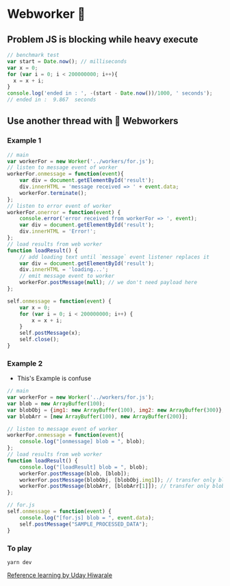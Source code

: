 # Webworker 🦄

## Problem JS is blocking while heavy execute

```javascript
// benchmark test
var start = Date.now(); // milliseconds
var x = 0;
for (var i = 0; i < 200000000; i++){
  x = x + i;
}
console.log('ended in : ', -(start - Date.now())/1000, ' seconds');
// ended in :  9.867  seconds
```

## Use another thread with 🚀 Webworkers

### Example 1

```javascript
// main
var workerFor = new Worker('../workers/for.js');
// listen to message event of worker
workerFor.onmessage = function(event){
    var div = document.getElementById('result');
    div.innerHTML = 'message received => ' + event.data;
    workerFor.terminate();
};
// listen to error event of worker
workerFor.onerror = function(event) {
    console.error('error received from workerFor => ', event);
    var div = document.getElementById('result');
    div.innerHTML = 'Error!';
};
// load results from web worker
function loadResult() {
    // add loading text until `message` event listener replaces it
    var div = document.getElementById('result');
    div.innerHTML = 'loading...';
    // emit message event to worker
    workerFor.postMessage(null); // we don't need payload here
};
```

```javascript
self.onmessage = function(event) {
    var x = 0;
    for (var i = 0; i < 200000000; i++) {
        x = x + i;
    }
    self.postMessage(x);
    self.close();
}
```

### Example 2

- This's Example is confuse

```javascript
// main
var workerFor = new Worker('../workers/for.js');
var blob = new ArrayBuffer(100);
var blobObj = {img1: new ArrayBuffer(100), img2: new ArrayBuffer(300)};
var blobArr = [new ArrayBuffer(100), new ArrayBuffer(200)];

// listen to message event of worker
workerFor.onmessage = function(event){
    console.log("[onmessage] blob = ", blob);
};
// load results from web worker
function loadResult() {
    console.log("[loadResult] blob = ", blob);
    workerFor.postMessage(blob, [blob]);
    workerFor.postMessage(blobObj, [blobObj.img1]); // transfer only blobObj.img1
    workerFor.postMessage(blobArr, [blobArr[1]]); // transfer only blobObj[1]
};
```

```javascript
// for.js
self.onmessage = function(event) {
    console.log("[for.js] blob = ", event.data);
    self.postMessage("SAMPLE_PROCESSED_DATA");
}
```

### To play

```javasciprt
yarn dev
```

[Reference learning by Uday Hiwarale]('https://itnext.io/achieving-parallelism-in-javascript-using-web-workers-8f921f2d26db)